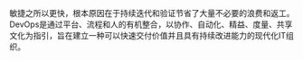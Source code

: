 敏捷之所以更快，根本原因在于持续迭代和验证节省了大量不必要的浪费和返工。
DevOps是通过平台、流程和人的有机整合，以协作、自动化、精益、度量、共享文化为指引，旨在建立一种可以快速交付价值并且具有持续改进能力的现代化IT组织。
